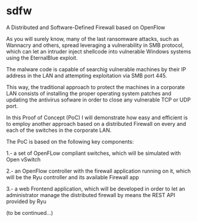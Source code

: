 # sdfw
A Distributed and Software-Defined Firewall based on OpenFlow

As you will surely know, many of the last ransomware attacks, such as Wannacry and others, spread leveraging a vulnerability in SMB protocol, which can let an intruder inject shellcode into vulnerable Windows systems using the EternalBlue exploit.

The malware code is capable of searchig vulnerable machines by their IP address in the LAN and attempting exploitation via SMB port 445.

This way, the traditional approach to protect the machines in a corporate LAN consists of installing the proper operating system patches and updating the antivirus sofware in order to close any vulnerable TCP or UDP port.

In this Proof of Concept (PoC) I will demonstrate how easy and efficient is to employ another approach based on a distributed Firewall on every and each of the switches in the corporate LAN.

The PoC is based on the following key components:

1.- a set of OpenFLow compliant switches, which will be simulated with Open vSwitch

2.- an OpenFlow controller with the firewall application running on it, which will be the Ryu controller and its available Firewall app

3.- a web Frontend application, which will be developed in order to let an administrator manage the distributed firewall by means the REST API provided by Ryu

(to be continued...)
